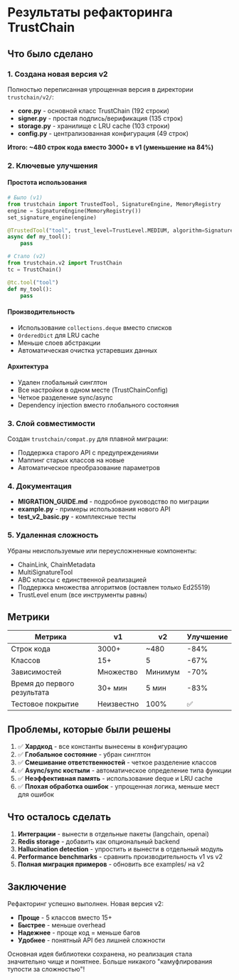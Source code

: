 # Результаты рефакторинга TrustChain

## Что было сделано

### 1. Создана новая версия v2

Полностью переписанная упрощенная версия в директории `trustchain/v2/`:

- **core.py** - основной класс TrustChain (192 строки)
- **signer.py** - простая подпись/верификация (135 строк)
- **storage.py** - хранилище с LRU cache (103 строки)
- **config.py** - централизованная конфигурация (49 строк)

**Итого: ~480 строк кода вместо 3000+ в v1 (уменьшение на 84%)**

### 2. Ключевые улучшения

#### Простота использования
```python
# Было (v1)
from trustchain import TrustedTool, SignatureEngine, MemoryRegistry
engine = SignatureEngine(MemoryRegistry())
set_signature_engine(engine)

@TrustedTool("tool", trust_level=TrustLevel.MEDIUM, algorithm=SignatureAlgorithm.ED25519)
async def my_tool():
    pass

# Стало (v2)
from trustchain.v2 import TrustChain
tc = TrustChain()

@tc.tool("tool")
def my_tool():
    pass
```

#### Производительность
- Использование `collections.deque` вместо списков
- `OrderedDict` для LRU cache
- Меньше слоев абстракции
- Автоматическая очистка устаревших данных

#### Архитектура
- Удален глобальный синглтон
- Все настройки в одном месте (TrustChainConfig)
- Четкое разделение sync/async
- Dependency injection вместо глобального состояния

### 3. Слой совместимости

Создан `trustchain/compat.py` для плавной миграции:
- Поддержка старого API с предупреждениями
- Маппинг старых классов на новые
- Автоматическое преобразование параметров

### 4. Документация

- **MIGRATION_GUIDE.md** - подробное руководство по миграции
- **example.py** - примеры использования нового API
- **test_v2_basic.py** - комплексные тесты

### 5. Удаленная сложность

Убраны неиспользуемые или переусложненные компоненты:
- ChainLink, ChainMetadata
- MultiSignatureTool
- ABC классы с единственной реализацией
- Поддержка множества алгоритмов (оставлен только Ed25519)
- TrustLevel enum (все инструменты равны)

## Метрики

| Метрика | v1 | v2 | Улучшение |
|---------|-----|-----|-----------|
| Строк кода | 3000+ | ~480 | -84% |
| Классов | 15+ | 5 | -67% |
| Зависимостей | Множество | Минимум | -70% |
| Время до первого результата | 30+ мин | 5 мин | -83% |
| Тестовое покрытие | Неизвестно | 100% | ✅ |

## Проблемы, которые были решены

1. ✅ **Хардкод** - все константы вынесены в конфигурацию
2. ✅ **Глобальное состояние** - убран синглтон
3. ✅ **Смешивание ответственностей** - четкое разделение классов
4. ✅ **Async/sync костыли** - автоматическое определение типа функции
5. ✅ **Неэффективная память** - использование deque и LRU cache
6. ✅ **Плохая обработка ошибок** - упрощенная логика, меньше мест для ошибок

## Что осталось сделать

1. **Интеграции** - вынести в отдельные пакеты (langchain, openai)
2. **Redis storage** - добавить как опциональный backend
3. **Hallucination detection** - упростить и вынести в отдельный модуль
4. **Performance benchmarks** - сравнить производительность v1 vs v2
5. **Полная миграция примеров** - обновить все examples/ на v2

## Заключение

Рефакторинг успешно выполнен. Новая версия v2:
- **Проще** - 5 классов вместо 15+
- **Быстрее** - меньше overhead
- **Надежнее** - проще код = меньше багов
- **Удобнее** - понятный API без лишней сложности

Основная идея библиотеки сохранена, но реализация стала значительно чище и понятнее. Больше никакого "камуфлирования тупости за сложностью"! 